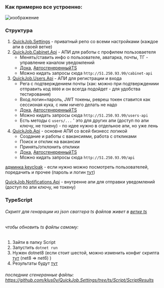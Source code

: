 ### Как примерно все устроенно:

![изображение](https://github.com/klus0v/QuickJob.Api/assets/72307503/1989b104-8f58-40d3-8100-082b3ad329d3)

### Структура 
1. [QuickJob.Settings](https://github.com/klus0v/QuickJob.Settings) - приватный репо со всеми настройками (каждое апи в своей ветке)
2. [QuickJob.Cabinet.Api](https://github.com/klus0v/QuickJob.Cabinet.Api) - АПИ для работы с профилем пользоваетеля
   * Менять/ставить инфо о пользователе, аватарка, почты, ТГ - управление каналом уведомлений
   * [Дока](http://51.250.93.99:4444/swagger/index.html), [АвтосгенеренныйTS](https://github.com/klus0v/QuickJob.Settings/blob/ts/Script/ScriptResults/cabinet-apiClient.ts)
   * Можно кидать запросы сюда `http://51.250.93.99/cabinet-api`
3. [QuickJob.Users.Api](https://github.com/klus0v/QuickJob.Users.Api) - АПИ для регистрации и входа
   * Рега с подтверждением почты (хак: можно при подтверждениии отправить код `0000` и он всегда подойдет - для удобства тестирования)
   * Вход логин+пароль, JWT токены, ревреш токен ставится как сессионая кука, с ним ничего делать не надо
   * [Дока](http://51.250.93.99:5555/swagger/index.html), [АвтосгенеренныйTS](https://github.com/klus0v/QuickJob.Settings/blob/ts/Script/ScriptResults/users-apiClient.ts)
   * Можно кидать запросы сюда `http://51.250.93.99/users-api`
   * Есть методы с `users/...` ' это для других апи (доступ по апи ключу, не токену) - по идее нужно в отдельное апи, но уже лень
4. [QuickJob.Api](https://github.com/klus0v/QuickJob.Api) - основне АПИ со всей бизнесс логикой
   * Создание и работы с вакансиями, работа с откликами
   * Поиск и отклик на вакансии
   * Принять/отклонить отклики
   * [Дока](http://51.250.93.99:7777/swagger/index.html), [АвтосгенеренныйTS](https://github.com/klus0v/QuickJob.Settings/blob/ts/Script/ScriptResults/apiClient.ts)
   * Можно кидать запросы сюда `http://51.250.93.99/api`

[админка keycloak](http://51.250.93.99:8080/) - если нужно можно посмотреть пользователей, поредачить и прочее (пароль и логин [тут](https://github.com/klus0v/QuickJob.Settings/blob/users-api-settings/KeycloackSettings.json#L12-L13))

 [QuickJob.Notifications.Api](https://github.com/klus0v/QuickJob.Notifications.Api) - внутренне апи для отправки уведомлений (доступ по апи ключу, не токену) 

 ### TypeScript
###### Скрипт для генарации из json сваггера ts файлов живет в [ветке ts](https://github.com/klus0v/QuickJob.Settings/tree/ts/Script)

###### чтобы обновить ts файлы самому:
1. Зайти в папку Script
2. Запустить `dotnet run`
3. Нужен dotnet8 (если стоит шестой, можно изменить конфиг скрипта [тут](https://github.com/klus0v/QuickJob.Settings/blob/ts/Script/Script.csproj#L5) (net8 => net6) )
4. Результаты будут [тут](https://github.com/klus0v/QuickJob.Settings/tree/ts/Script/ScriptResults)

###### последние сгенеранные файлы: https://github.com/klus0v/QuickJob.Settings/tree/ts/Script/ScriptResults
